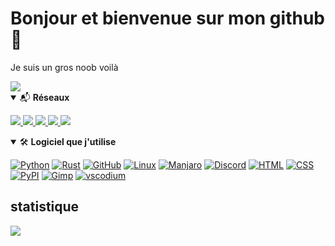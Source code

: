 <h1> Bonjour et bienvenue sur mon github 👋 </h1>

 Je suis un gros noob voilà


 <img src="https://cdn.discordapp.com/attachments/791016859004567594/800645282806104084/miniGif_20210118093813.gif"> 
</details>
<details open>
<summary>📬 <b> Réseaux </b></summary>
<p>

<a href="mailto:pinokaille@protonmail.com" target="_blank">
  <img src="https://img.shields.io/badge/protonmail-5b5b8d?style=for-the-badge&logo=protonmail&logoColor=white" />
</a>
<a href="https://github.com/Pinokaille" target="_blank">
  <img src="https://img.shields.io/badge/GITHUB-181717?style=for-the-badge&logo=github" />
</a>
<a href="https://discord.gg/gcZcmU4TcD" target="_blank">
  <img src="https://img.shields.io/badge/DISCORD-7289DA?style=for-the-badge&logo=discord&logoColor=white" />
</a>
<a href="https://twitter.com/pinokaille" target="_blank" href="https://twitter.com/TrustedMercury">
  <img src="https://img.shields.io/badge/TWITTER-1DA1F2?style=for-the-badge&logo=twitter&logoColor=white" />
</a>
<a href="https://pinokaille.com" target="_blank">
  <img src="https://img.shields.io/badge/mon%20site-yellow?style=for-the-badge&logo=html5&logoColor=white" />
</a>

</p>
</details>

<details open>
<summary>🛠 <b>Logiciel que j'utilise</b></summary>
<p>

[![Python](https://img.shields.io/badge/Python-3776AB?style=for-the-badge&logo=python&logoColor=white)]()
[![Rust](https://img.shields.io/badge/-rust-f74b00?style=for-the-badge&logo=rust&logoColor=black)]()
[![GitHub](https://img.shields.io/badge/GitHub-181717?style=for-the-badge&logo=GitHub&logoColor=white)]()
[![Linux](https://img.shields.io/badge/Linux-black?style=for-the-badge&logo=linux&logoColor=white)]()
[![Manjaro](https://img.shields.io/badge/manjaro-GREEN?style=for-the-badge&logo=Manjaro&logoColor=white)]()
[![Discord](https://img.shields.io/badge/Discord-7289DA?style=for-the-badge&logo=Discord&logoColor=white)]() 
[![HTML](https://img.shields.io/badge/HTML-E34F26?style=for-the-badge&logo=html5&logoColor=white)]()
[![CSS](https://img.shields.io/badge/CSS-1572B6?style=for-the-badge&logo=css3&logoColor=white)]()
[![PyPI](https://img.shields.io/badge/PyPI-3775A9?style=for-the-badge&logo=PyPI&logoColor=white)]()
[![Gimp](https://img.shields.io/badge/Gimp-31A8FF?style=for-the-badge&logo=Gimp&logoColor=white)]()
[![vscodium](https://img.shields.io/badge/vscodium-31A8FF?style=for-the-badge&logo=visual-studio-code&logoColor=white)]()

</p>
</details>


</p>
</details>



<h2>statistique</h2>
<img src="https://github-readme-stats.vercel.app/api/top-langs/?username=Pinokaille&layout=compact&theme=dark"> </p>
